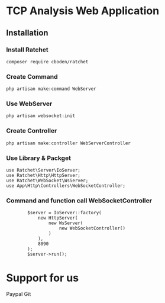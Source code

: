 # TCP Analysis Web Application

## Installation 
### Install Ratchet
```
composer require cboden/ratchet
```
### Create Command 
```
php artisan make:command WebServer
```
### Use WebServer
```
php artisan websocket:init
```

### Create Controller
```
php artisan make:controller WebServerController
```
### Use Library & Packget
```
use Ratchet\Server\IoServer;
use Ratchet\Http\HttpServer;
use Ratchet\WebSocket\WsServer;
use App\Http\Controllers\WebSocketController;

```

### Command and function call WebSocketController 
```
        $server = IoServer::factory(
            new HttpServer(
                new WsServer(
                    new WebSocketController()
                )
            ),
            8090
        );
        $server->run();

```
# Support for us
Paypal 
Git 
